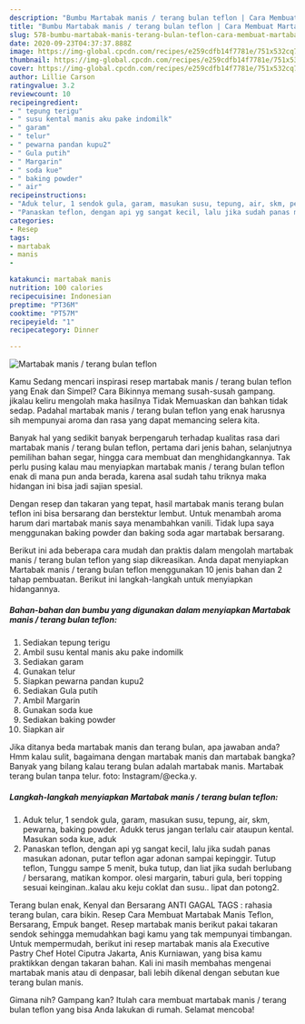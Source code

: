 ```yaml
---
description: "Bumbu Martabak manis / terang bulan teflon | Cara Membuat Martabak manis / terang bulan teflon Yang Lezat"
title: "Bumbu Martabak manis / terang bulan teflon | Cara Membuat Martabak manis / terang bulan teflon Yang Lezat"
slug: 578-bumbu-martabak-manis-terang-bulan-teflon-cara-membuat-martabak-manis-terang-bulan-teflon-yang-lezat
date: 2020-09-23T04:37:37.888Z
image: https://img-global.cpcdn.com/recipes/e259cdfb14f7781e/751x532cq70/martabak-manis-terang-bulan-teflon-foto-resep-utama.jpg
thumbnail: https://img-global.cpcdn.com/recipes/e259cdfb14f7781e/751x532cq70/martabak-manis-terang-bulan-teflon-foto-resep-utama.jpg
cover: https://img-global.cpcdn.com/recipes/e259cdfb14f7781e/751x532cq70/martabak-manis-terang-bulan-teflon-foto-resep-utama.jpg
author: Lillie Carson
ratingvalue: 3.2
reviewcount: 10
recipeingredient:
- " tepung terigu"
- " susu kental manis aku pake indomilk"
- " garam"
- " telur"
- " pewarna pandan kupu2"
- " Gula putih"
- " Margarin"
- " soda kue"
- " baking powder"
- " air"
recipeinstructions:
- "Aduk telur, 1 sendok gula, garam, masukan susu, tepung, air, skm, pewarna, baking powder. Adukk terus jangan terlalu cair ataupun kental. Masukan soda kue, aduk"
- "Panaskan teflon, dengan api yg sangat kecil, lalu jika sudah panas masukan adonan, putar teflon agar adonan sampai kepinggir. Tutup teflon, Tunggu sampe 5 menit, buka tutup, dan liat jika sudah berlubang / bersarang, matikan kompor. olesi margarin, taburi gula, beri topping sesuai keinginan..kalau aku keju coklat dan susu.. lipat dan potong2."
categories:
- Resep
tags:
- martabak
- manis
- 

katakunci: martabak manis  
nutrition: 100 calories
recipecuisine: Indonesian
preptime: "PT36M"
cooktime: "PT57M"
recipeyield: "1"
recipecategory: Dinner

---
```



![Martabak manis / terang bulan teflon](https://img-global.cpcdn.com/recipes/e259cdfb14f7781e/751x532cq70/martabak-manis-terang-bulan-teflon-foto-resep-utama.jpg)

Kamu Sedang mencari inspirasi resep martabak manis / terang bulan teflon yang Enak dan Simpel? Cara Bikinnya memang susah-susah gampang. jikalau keliru mengolah maka hasilnya Tidak Memuaskan dan bahkan tidak sedap. Padahal martabak manis / terang bulan teflon yang enak harusnya sih mempunyai aroma dan rasa yang dapat memancing selera kita.

Banyak hal yang sedikit banyak berpengaruh terhadap kualitas rasa dari martabak manis / terang bulan teflon, pertama dari jenis bahan, selanjutnya pemilihan bahan segar, hingga cara membuat dan menghidangkannya. Tak perlu pusing kalau mau menyiapkan martabak manis / terang bulan teflon enak di mana pun anda berada, karena asal sudah tahu triknya maka hidangan ini bisa jadi sajian spesial.

Dengan resep dan takaran yang tepat, hasil martabak manis terang bulan teflon ini bisa bersarang dan berstektur lembut. Untuk menambah aroma harum dari martabak manis saya menambahkan vanili. Tidak lupa saya menggunakan baking powder dan baking soda agar martabak bersarang.


Berikut ini ada beberapa cara mudah dan praktis dalam mengolah martabak manis / terang bulan teflon yang siap dikreasikan. Anda dapat menyiapkan Martabak manis / terang bulan teflon menggunakan 10 jenis bahan dan 2 tahap pembuatan. Berikut ini langkah-langkah untuk menyiapkan hidangannya.

<!--inarticleads1-->

##### Bahan-bahan dan bumbu yang digunakan dalam menyiapkan Martabak manis / terang bulan teflon:

1. Sediakan  tepung terigu
1. Ambil  susu kental manis aku pake indomilk
1. Sediakan  garam
1. Gunakan  telur
1. Siapkan  pewarna pandan kupu2
1. Sediakan  Gula putih
1. Ambil  Margarin
1. Gunakan  soda kue
1. Sediakan  baking powder
1. Siapkan  air


Jika ditanya beda martabak manis dan terang bulan, apa jawaban anda? Hmm kalau sulit, bagaimana dengan martabak manis dan martabak bangka? Banyak yang bilang kalau terang bulan adalah martabak manis. Martabak terang bulan tanpa telur. foto: Instagram/@ecka.y. 

<!--inarticleads2-->

##### Langkah-langkah menyiapkan Martabak manis / terang bulan teflon:

1. Aduk telur, 1 sendok gula, garam, masukan susu, tepung, air, skm, pewarna, baking powder. Adukk terus jangan terlalu cair ataupun kental. Masukan soda kue, aduk
1. Panaskan teflon, dengan api yg sangat kecil, lalu jika sudah panas masukan adonan, putar teflon agar adonan sampai kepinggir. Tutup teflon, Tunggu sampe 5 menit, buka tutup, dan liat jika sudah berlubang / bersarang, matikan kompor. olesi margarin, taburi gula, beri topping sesuai keinginan..kalau aku keju coklat dan susu.. lipat dan potong2.


Terang bulan enak, Kenyal dan Bersarang ANTI GAGAL TAGS : rahasia terang bulan, cara bikin. Resep Cara Membuat Martabak Manis Teflon, Bersarang, Empuk banget. Resep martabak manis berikut pakai takaran sendok sehingga memudahkan bagi kamu yang tak mempunyai timbangan. Untuk mempermudah, berikut ini resep martabak manis ala Executive Pastry Chef Hotel Ciputra Jakarta, Anis Kurniawan, yang bisa kamu praktikkan dengan takaran bahan. Kali ini masih membahas mengenai martabak manis atau di denpasar, bali lebih dikenal dengan sebutan kue terang bulan manis. 

Gimana nih? Gampang kan? Itulah cara membuat martabak manis / terang bulan teflon yang bisa Anda lakukan di rumah. Selamat mencoba!
